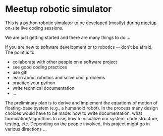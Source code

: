 # Meetup robotic simulator

This is a python robotic simulator to be developed (mostly) during
[meetup](https://www.meetup.com/grenoble-coding-workshop) on-site live coding sessions.

We are just getting started and there are many things to do ...

If you are new to software development or to robotics -- don't be afraid. The point is
to:
+ collaborate with other people on a software project
+ see good coding practices
+ use git!
+ learn about robotics and solve cool problems
+ practice your python
+ write technical documentation
+ ...

The preliminary plan is to derive and implement the equations of motion of floating-base
system (e.g., a humanoid robot). In the process many design choices would have to be
made: how to write documentation, what formulation/algorithms to use, how to visualize
our system, code structure, testing, etc. Depending on the people involved, this project
might go in various directions ...

